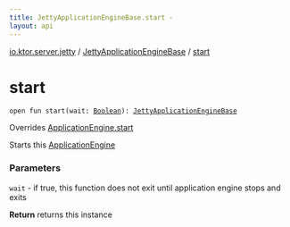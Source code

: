 ```yaml
---
title: JettyApplicationEngineBase.start - 
layout: api
---
```


<div class='api-docs-breadcrumbs'><a href="../index.html">io.ktor.server.jetty</a> / <a href="index.html">JettyApplicationEngineBase</a> / <a href="./start.html">start</a></div>

# start

<div class="signature"><code><span class="keyword">open</span> <span class="keyword">fun </span><span class="identifier">start</span><span class="symbol">(</span><span class="parameterName" id="io.ktor.server.jetty.JettyApplicationEngineBase$start(kotlin.Boolean)/wait">wait</span><span class="symbol">:</span>&nbsp;<a href="https://kotlinlang.org/api/latest/jvm/stdlib/kotlin/-boolean/index.html"><span class="identifier">Boolean</span></a><span class="symbol">)</span><span class="symbol">: </span><a href="index.html"><span class="identifier">JettyApplicationEngineBase</span></a></code></div>

Overrides <a href="../../io.ktor.server.engine/-application-engine/start.html">ApplicationEngine.start</a>

Starts this <a href="../../io.ktor.server.engine/-application-engine/index.html">ApplicationEngine</a>

### Parameters

<code>wait</code> - if true, this function does not exit until application engine stops and exits

**Return**
returns this instance

